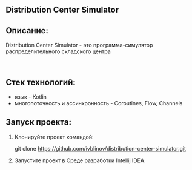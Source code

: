 ## Distribution Center Simulator

## Описание:
<p>  
  Distribution Center Simulator - это программа-симулятор распределительного складского центра
</p>
</br>

## Стек технологий:

- язык - Kotlin
- многопоточность и ассинхронность - Coroutines, Flow, Channels

## Запуск проекта:

1. Клонируйте проект командой:

   git clone https://github.com/ivblinov/distribution-center-simulator.git

2. Запустите проект в Среде разработки Intellij IDEA.
